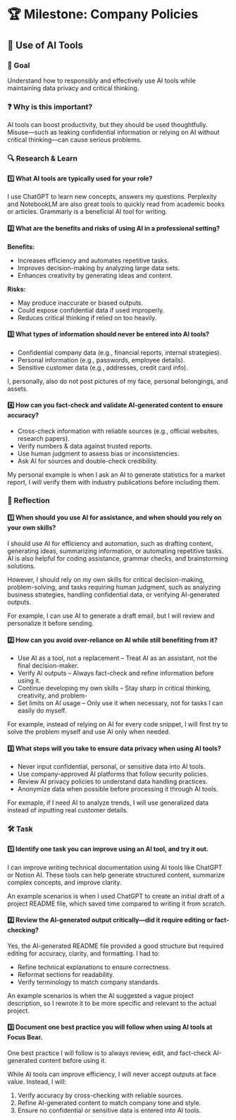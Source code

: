 # 🏆 Milestone: Company Policies

## 🤖 Use of AI Tools

### 🎯 Goal

Understand how to responsibly and effectively use AI tools while maintaining data privacy and critical thinking.

### ❓ Why is this important?

AI tools can boost productivity, but they should be used thoughtfully. Misuse—such as leaking confidential information or relying on AI without critical thinking—can cause serious problems.

### 🔍 Research & Learn

#### 1️⃣ What AI tools are typically used for your role?

I use ChatGPT to learn new concepts, answers my questions. Perplexity and NotebookLM are also great tools to quickly read from academic books or articles. Grammarly is a beneficial AI tool for writing.

#### 2️⃣ What are the benefits and risks of using AI in a professional setting?

**Benefits:**

- Increases efficiency and automates repetitive tasks.
- Improves decision-making by analyzing large data sets.
- Enhances creativity by generating ideas and content.

**Risks:**

- May produce inaccurate or biased outputs.
- Could expose confidential data if used improperly.
- Reduces critical thinking if relied on too heavily.

#### 3️⃣ What types of information should never be entered into AI tools?

- Confidential company data (e.g., financial reports, internal strategies).
- Personal information (e.g., passwords, employee details).
- Sensitive customer data (e.g., addresses, credit card info).

I, personally, also do not post pictures of my face, personal belongings, and assets.

#### 4️⃣ How can you fact-check and validate AI-generated content to ensure accuracy?

- Cross-check information with reliable sources (e.g., official websites, research papers).
- Verify numbers & data against trusted reports.
- Use human judgment to assess bias or inconsistencies.
- Ask AI for sources and double-check credibility.

My personal example is when I ask an AI to generate statistics for a market report, I will verify them with industry publications before including them.

### 📝 Reflection

#### 1️⃣ When should you use AI for assistance, and when should you rely on your own skills?

I should use AI for efficiency and automation, such as drafting content, generating ideas, summarizing information, or automating repetitive tasks. AI is also helpful for coding assistance, grammar checks, and brainstorming solutions.

However, I should rely on my own skills for critical decision-making, problem-solving, and tasks requiring human judgment, such as analyzing business strategies, handling confidential data, or verifying AI-generated outputs.

For example, I can use AI to generate a draft email, but I will review and personalize it before sending.

#### 2️⃣ How can you avoid over-reliance on AI while still benefiting from it?

- Use AI as a tool, not a replacement – Treat AI as an assistant, not the final decision-maker.
- Verify AI outputs – Always fact-check and refine information before using it.
- Continue developing my own skills – Stay sharp in critical thinking, creativity, and problem-
- Set limits on AI usage – Only use it when necessary, not for tasks I can easily do myself.

For example, instead of relying on AI for every code snippet, I will first try to solve the problem myself and use AI only when needed.

#### 3️⃣ What steps will you take to ensure data privacy when using AI tools?

- Never input confidential, personal, or sensitive data into AI tools.
- Use company-approved AI platforms that follow security policies.
- Review AI privacy policies to understand data handling practices.
- Anonymize data when possible before processing it through AI tools.

For exmaple, if I need AI to analyze trends, I will use generalized data instead of inputting real customer details.

### 🛠️ Task

#### 1️⃣ Identify one task you can improve using an AI tool, and try it out.

I can improve writing technical documentation using AI tools like ChatGPT or Notion AI. These tools can help generate structured content, summarize complex concepts, and improve clarity.

An example scenarios is when I used ChatGPT to create an initial draft of a project README file, which saved time compared to writing it from scratch.

#### 2️⃣ Review the AI-generated output critically—did it require editing or fact-checking?

Yes, the AI-generated README file provided a good structure but required editing for accuracy, clarity, and formatting. I had to:

- Refine technical explanations to ensure correctness.
- Reformat sections for readability.
- Verify terminology to match company standards.

An example scenarios is when the AI suggested a vague project description, so I rewrote it to be more specific and relevant to the actual project.

#### 3️⃣ Document one best practice you will follow when using AI tools at Focus Bear.

One best practice I will follow is to always review, edit, and fact-check AI-generated content before using it.

While AI tools can improve efficiency, I will never accept outputs at face value. Instead, I will:

1. Verify accuracy by cross-checking with reliable sources.
2. Refine AI-generated content to match company tone and style.
3. Ensure no confidential or sensitive data is entered into AI tools.
